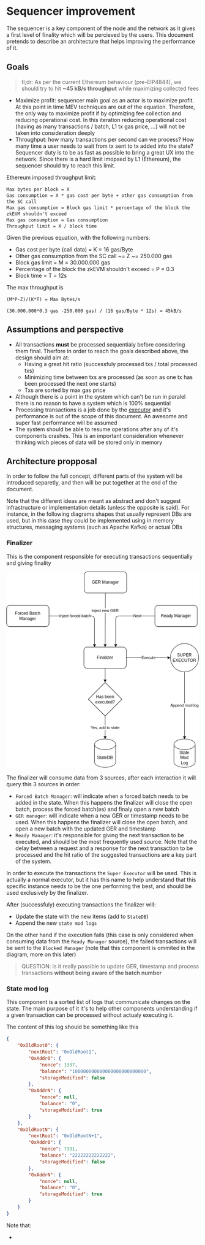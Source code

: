 # Sequencer improvement

The sequencer is a key component of the node and the network as it gives a first level of finality which will be percieved by the users.
This document pretends to describe an architecture that helps improving the performance of it.

## Goals

> tl;dr: As per the current Ethereum behaviour (pre-EIP4844), we should try to hit **~45 kB/s throughput** while maximizing collected fees

- Maximize profit: sequencer main goal as an actor is to maximize profit. At this point in time MEV techniques are out of the equation. Therefore, the only way to maximize profit if by optimizing fee collection and reducing operational cost. In this iteration reducing operational cost (having as many transactions / batch, L1 tx gas price, ...) will not be taken into consideration deeply
- Throughput: how many transactions per second can we process? How many time a user needs to wait from tx sent to tx added into the state? Sequencer duty is to be as fast as possible to bring a great UX into the network. Since there is a hard limit imopsed by L1 (Ethereum), the sequencer should try to reach this limit.

Ethereum imposed throughput limit:


```
Max bytes per block = X
Gas consumption = X * gas cost per byte + other gas consumption from the SC call
Max gas consumption = Block gas limit * percentage of the block the zkEVM shouldn't exceed
Max gas consumption = Gas consumption
Throughput limit = X / block time
```

Given the previous equation, with the following numbers:

- Gas cost per byte (call data) = K = 16 gas/Byte
- Other gas consumption from the SC call ~= Z ~= 250.000 gas
- Block gas limit = M = 30.000.000 gas
- Percentage of the block the zkEVM shouldn't exceed = P = 0.3
- Block time = T = 12s

The max throughput is

```
(M*P-Z)/(K*T) = Max Bytes/s
```

```
(30.000.000*0.3 gas -250.000 gas) / (16 gas/Byte * 12s) = 45kB/s
```

## Assumptions and perspective

- All transactions **must** be processed sequentialy before considering them final. Therfore in order to reach the goals described above, the design should aim at:
  - Having a great hit ratio (successfuly processed txs / total processed txs)
  - Minimizing time between txs are processed (as soon as one tx has been processed the next one starts)
  - Txs are sorted by max gas price
- Although there is a point in the system which can't be run in paralel there is no reason to have a system which is 100% sequential
- Processing transactions is a job done by the [executor](https://github.com/0xPolygonHermez/zkevm-prover) and it's performance is out of the scope of this document. An awesome and super fast performance will be assumed
- The system should be able to resume operations after any of it's components crashes. This is an important consideration whenever thinking wich pieces of data will be stored only in memory

## Architecture propposal

In order to follow the full concept, different parts of the system will be introduced separetly, and then will be put together at the end of the document.

Note that the different ideas are meant as abstract and don't suggest infrastructure or implementation details (unless the opposite is said). For instance, in the following diagrams shapes that usually represent DBs are used, but in this case they could be implemented using in memory structures, messaging systems (such as Apache Kafka) or actual DBs

### Finalizer

This is the component responsible for executing transactions sequentially and giving finality

![img](sequencer-finalizer.drawio.png)

The finalizer will consume data from 3 sources, after each interaction it will query this 3 sources in order:

- `Forced Batch Manager`: will indicate when a forced batch needs to be added in the state. When this happens the finalizer will close the open batch, process the forced batch(es) and finaly open a new batch
- `GER manager`: will indicate when a new GER or timestamp needs to be used. When this happens the finalizer will close the open batch, and open a new batch with the updated GER and timestamp
- `Ready Manager`: it's responsible for giving the next transaction to be executed, and should be the most frequently used source. Note that the delay between a request and a response for the next transaction to be processed and the hit ratio of the suggested transactions are a key part of the system.

In order to execute the transactions the `Super Executor` will be used. This is actually a normal executor, but it has this name to help understand that this specific instance needs to be the one performing the best, and should be used exclusively by the finalizer.

After (successfuly) executing transactions the finalizer will:

- Update the state with the new items (add to `StateDB`)
- Append the new `state mod logs`

On the other hand if the execution fails (this case is only considered when consuming data from the `Ready Manager` source), the failed transactions will be sent to the `Blocked Manager` (note that this component is ommited in the diagram, more on this later)

> QUESTION: is it really possible to update GER, timestamp and process transactions **without being aware of the batch number**

### State mod log

This component is a sorted list of logs that communicate changes on the state. The main purpose of it it's to help other components understanding if a given transaction can be processed without actualy executing it.

The content of this log should be something like this

```json
{
    "0xOldRoot0": {
        "nextRoot": "0xOldRoot1",
        "0xAddr0": {
            "nonce": 1337,
            "balance": "100000000000000000000000000",
            "storageModified": false
        },
        "0xAddrN": {
            "nonce": null,
            "balance": "0",
            "storageModified": true
        } 
    },
    "0xOldRootN": {
        "nextRoot": "0xOldRootN+1",
        "0xAddr0": {
            "nonce": 7331,
            "balance": "22222222222222",
            "storageModified": false
        },
        "0xAddrN": {
            "nonce": null,
            "balance": "0",
            "storageModified": true
        } 
    }
}
```

Note that:

- 